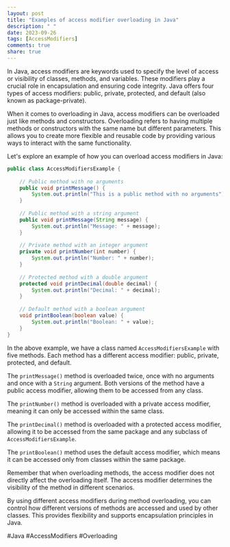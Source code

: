 ```yaml
---
layout: post
title: "Examples of access modifier overloading in Java"
description: " "
date: 2023-09-26
tags: [AccessModifiers]
comments: true
share: true
---
```


In Java, access modifiers are keywords used to specify the level of access or visibility of classes, methods, and variables. These modifiers play a crucial role in encapsulation and ensuring code integrity. Java offers four types of access modifiers: public, private, protected, and default (also known as package-private).

When it comes to overloading in Java, access modifiers can be overloaded just like methods and constructors. Overloading refers to having multiple methods or constructors with the same name but different parameters. This allows you to create more flexible and reusable code by providing various ways to interact with the same functionality.

Let's explore an example of how you can overload access modifiers in Java:

```java
public class AccessModifiersExample {
    
    // Public method with no arguments
    public void printMessage() {
        System.out.println("This is a public method with no arguments");
    }
    
    // Public method with a string argument
    public void printMessage(String message) {
        System.out.println("Message: " + message);
    }
    
    // Private method with an integer argument
    private void printNumber(int number) {
        System.out.println("Number: " + number);
    }
    
    // Protected method with a double argument
    protected void printDecimal(double decimal) {
        System.out.println("Decimal: " + decimal);
    }
    
    // Default method with a boolean argument
    void printBoolean(boolean value) {
        System.out.println("Boolean: " + value);
    }
}
```

In the above example, we have a class named `AccessModifiersExample` with five methods. Each method has a different access modifier: public, private, protected, and default.

The `printMessage()` method is overloaded twice, once with no arguments and once with a `String` argument. Both versions of the method have a public access modifier, allowing them to be accessed from any class.

The `printNumber()` method is overloaded with a private access modifier, meaning it can only be accessed within the same class.

The `printDecimal()` method is overloaded with a protected access modifier, allowing it to be accessed from the same package and any subclass of `AccessModifiersExample`.

The `printBoolean()` method uses the default access modifier, which means it can be accessed only from classes within the same package.

Remember that when overloading methods, the access modifier does not directly affect the overloading itself. The access modifier determines the visibility of the method in different scenarios.

By using different access modifiers during method overloading, you can control how different versions of methods are accessed and used by other classes. This provides flexibility and supports encapsulation principles in Java.

#Java #AccessModifiers #Overloading